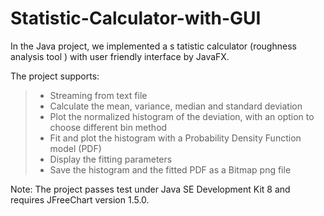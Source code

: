 # Statistic-Calculator-with-GUI
In the Java project, we implemented a s tatistic calculator (roughness analysis tool ) with user friendly interface by JavaFX.

The project supports:  
>- Streaming from text file  
>- Calculate the mean, variance, median and standard deviation  
>- Plot the normalized histogram of the deviation, with an option to choose different bin method  
>- Fit and plot the histogram with a Probability Density Function model (PDF)  
>- Display the fitting parameters  
>- Save the histogram and the fitted PDF as a Bitmap png file  

Note: The project passes test under Java SE Development Kit 8 and requires JFreeChart version 1.5.0.
